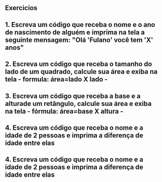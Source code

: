 ## Exercicios

## 1. Escreva um código que receba o nome e o ano de nascimento de alguém e imprima na tela a seguinte mensagem: "Olá 'Fulano' você tem 'X' anos"

## 2. Escreva um código que receba o tamanho do lado de um quadrado, calcule sua área e exiba na tela - formula: área=lado X lado -

## 3. Escreva um código que receba a base e a alturade um retângulo, calcule sua área e exiba na tela - fórmula: área=base X altura - 

## 4. Escreva um código que receba o nome e a idade de 2 pessoas e imprima a diferença de idade entre elas


## 4. Escreva um código que receba o nome e a idade de 2 pessoas e imprima a diferença de idade entre elas

